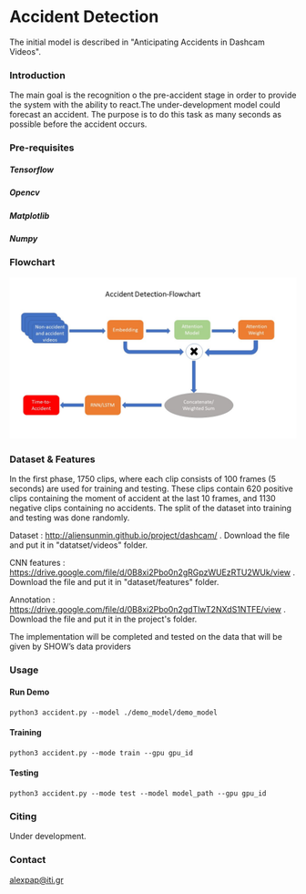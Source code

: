 # Accident Detection
The initial model is described in "Anticipating Accidents in Dashcam Videos".

### Introduction

The main goal is the recognition o the pre-accident stage in order to provide the system with the ability to react.The under-development model
could forecast an accident. The purpose is to do this task as many seconds as possible before the accident occurs.

### Pre-requisites

##### Tensorflow 
##### Opencv
##### Matplotlib
##### Numpy

### Flowchart
![Alt text](./img/flowchart.jpg "Optional title")


### Dataset & Features

In the first phase, 1750 clips, where each clip consists of 100 frames (5 seconds) are used 
for training and testing. These clips contain 620 positive clips containing the
moment of accident at the last 10 frames, and 1130 negative clips containing
no accidents. The split of the dataset into training and testing was done randomly.

Dataset : http://aliensunmin.github.io/project/dashcam/ .
Download the file and put it in "datatset/videos" folder.

CNN features : https://drive.google.com/file/d/0B8xi2Pbo0n2gRGpzWUEzRTU2WUk/view .
Download the file and put it in "dataset/features" folder.

Annotation : https://drive.google.com/file/d/0B8xi2Pbo0n2gdTlwT2NXdS1NTFE/view .
Download the file and put it in the project's folder.

The implementation will be completed and tested 
on the data that will be given by SHOW’s data providers
### Usage

#### Run Demo
```
python3 accident.py --model ./demo_model/demo_model
```

#### Training
```
python3 accident.py --mode train --gpu gpu_id
```

#### Testing
```
python3 accident.py --mode test --model model_path --gpu gpu_id
```

### Citing

Under development.

### Contact
alexpap@iti.gr
